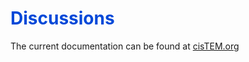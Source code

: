 # <span style="color: #0048d8">**Discussions**</span>

The current documentation can be found at [cisTEM.org](https://cistem.org/documentation)
